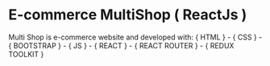 # E-commerce MultiShop ( ReactJs )
Multi Shop is e-commerce website and developed with: { HTML } - { CSS } - { BOOTSTRAP } - { JS } - { REACT } - { REACT ROUTER } - { REDUX TOOLKIT }
